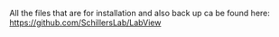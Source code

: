 All the files that are for installation and also back up ca be found here: 
[https://github.com/SchillersLab/LabView ](https://technionmail-my.sharepoint.com/personal/sivangeva_campus_technion_ac_il/_layouts/15/onedrive.aspx?e=5%3A7afb771c70a04d0792113db8846f4efb&sharingv2=true&fromShare=true&at=9&CID=ca956504%2Ddab9%2D41ad%2Daf19%2D4f5a20c5b011&id=%2Fpersonal%2Fsivangeva%5Fcampus%5Ftechnion%5Fac%5Fil%2FDocuments%2F%D7%92%D7%99%D7%91%D7%95%D7%99%20%D7%93%D7%90%D7%98%D7%90%20%D7%9E%D7%A2%D7%91%D7%93%D7%94%20%D7%A9%D7%99%D7%9C%D7%A8%2FBehavioral%20Setup%20Installation&FolderCTID=0x0120001296E64B1C28F74794DD52B2503CDF70&view=0)
